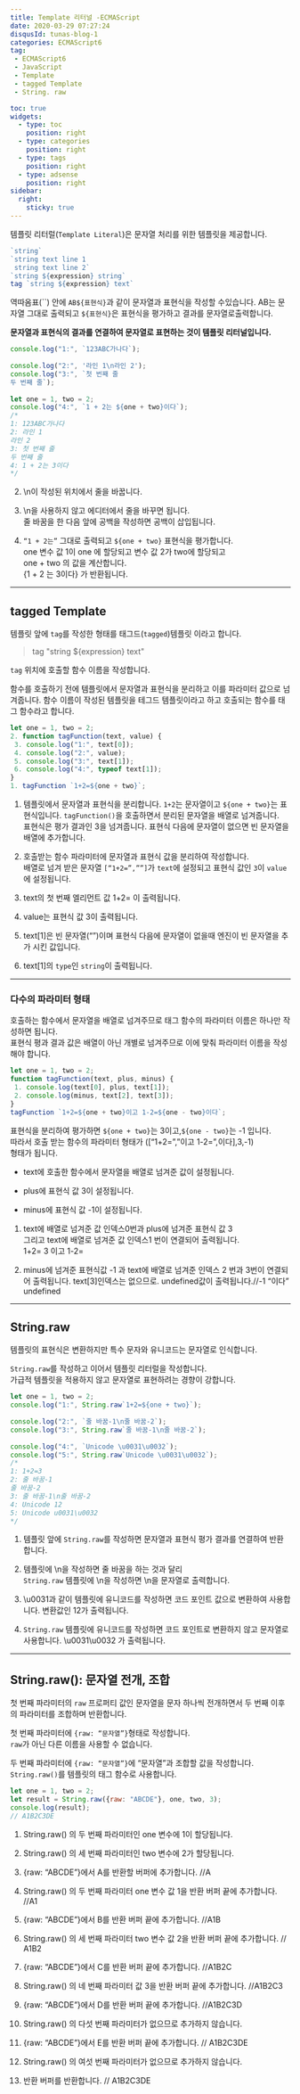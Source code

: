 ```yaml
---
title: Template 리터널 -ECMAScript
date: 2020-03-29 07:27:24
disqusId: tunas-blog-1
categories: ECMAScript6
tag: 
 - ECMAScript6
 - JavaScript
 - Template
 - tagged Template
 - String. raw

toc: true
widgets:
  - type: toc
    position: right
  - type: categories
    position: right
  - type: tags
    position: right
  - type: adsense
    position: right
sidebar:
  right:
    sticky: true
---
```


템플릿 리터럴(`Template Literal`)은 문자열 처리를 위한 템플릿을 제공합니다.

```js 구문
`string`  
`string text line 1  
 string text line 2`  
`string ${expression} string`  
tag `string ${expression} text`  
```

<!-- more -->

역따옴표(``) 안에 `AB${표현식}`과 같이 문자열과 표현식을 작성할 수있습니다. 
AB는 문자열 그대로 출력되고 `${표현식}`은 표현식을 평가하고 결과를 문자열로출력합니다.

**문자열과 표현식의 결과를 연결하여 문자열로 표현하는 것이 템플릿 리터널입니다.**

```js 
console.log("1:", `123ABC가나다`);  
  
console.log("2:", '라인 1\n라인 2');  
console.log("3:", `첫 번째 줄  
두 번째 줄`);  
  
let one = 1, two = 2;  
console.log("4:", `1 + 2는 ${one + two}이다`);  
/*  
1: 123ABC가나다  
2: 라인 1  
라인 2  
3: 첫 번째 줄  
두 번째 줄  
4: 1 + 2는 3이다  
*/ 
```

2.  &#92;n이 작성된 위치에서 줄을 바꿉니다.
    

3.  &#92;n을 사용하지 않고 에디터에서 줄을 바꾸면 됩니다.  
    줄 바꿈을 한 다음 앞에 공백을 작성하면 공백이 삽입됩니다.
    

4.  `“1 + 2는”` 그대로 출력되고 `${one + two}` 표현식을 평가합니다.  
    one 변수 값 1이 one 에 할당되고 변수 값 2가 two에 할당되고  
    one + two 의 값을 계산합니다.  
    {1 + 2 는 3이다} 가 반환됩니다.
    

* * *

## tagged Template

템플릿 앞에 `tag`를 작성한 형태를 태그드(`tagged`)템플릿 이라고 합니다.

> tag "string ${expression} text"

`tag` 위치에 호출할 함수 이름을 작성합니다.

함수를 호출하기 전에 템플릿에서 문자열과 표현식을 분리하고 이를 파라미터 값으로 넘겨줍니다. 함수 이름이 작성된 템플릿을 테그드 템플릿이라고 하고 호출되는 함수를 태그 함수라고 합니다.

```js
let one = 1, two = 2;  
2. function tagFunction(text, value) {  
 3. console.log("1:", text[0]);  
 4. console.log("2:", value);  
 5. console.log("3:", text[1]);  
 6. console.log("4:", typeof text[1]);  
}  
1. tagFunction `1+2=${one + two}`;  
```

1.  템플릿에서 문자열과 표현식을 분리합니다. `1+2`는 문자열이고 `${one + two}`는 표현식입니다. `tagFunction()`을 호출하면서 분리된 문자열을 배열로 넘겨줍니다.  
    표현식은 평가 결과인 3을 넘겨줍니다. 표현식 다음에 문자열이 없으면 빈 문자열을 배열에 추가합니다.
    

2.  호출받는 함수 파라미터에 문자열과 표현식 값을 분리하여 작성합니다.  
    배열로 넘겨 받은 문자열 `[“1+2=”,””]`가 `text`에 설정되고 표현식 값인 `3`이 `value`에 설정됩니다.
    

3.  text의 첫 번째 엘리먼트 값 1+2= 이 출력됩니다.
    

4.  value는 표현식 값 3이 출력됩니다.
    

5.  text[1]은 빈 문자열(“”)이며 표현식 다음에 문자열이 없을때 엔진이 빈 문자열을 추가 시킨 값입니다.
    

6.  text[1]의 `type`인 `string`이 출력됩니다.
    

* * *

### 다수의 파라미터 형태

호출하는 함수에서 문자열을 배열로 넘겨주므로 태그 함수의 파라미터 이름은 하나만 작성하면 됩니다.  
표현식 평과 결과 값은 배열이 아닌 개별로 넘겨주므로 이에 맞춰 파라미터 이름을 작성해야 합니다.

```js 다수의 파라미터 형태
let one = 1, two = 2;  
function tagFunction(text, plus, minus) {  
 1. console.log(text[0], plus, text[1]);  
 2. console.log(minus, text[2], text[3]);  
}  
tagFunction `1+2=${one + two}이고 1-2=${one - two}이다`;  
```

표현식을 분리하여 평가하면 `${one + two}`는 3이고,`${one - two}`는 -1 입니다.  
따라서 호출 받는 함수의 파라미터 형태가 ([“1+2=”,”이고 1-2=”,이다],3,-1)  
형태가 됩니다.

*   text에 호출한 함수에서 문자열을 배열로 넘겨준 값이 설정됩니다.

*   plus에 표현식 값 3이 설정됩니다.

*   minus에 표현식 값 -1이 설정됩니다.


1.  text에 배열로 넘겨준 값 인덱스0번과 plus에 넘겨준 표현식 값 3  
    그리고 text에 배열로 넘겨준 값 인덱스1 번이 연결되어 출력됩니다.  
    1+2= 3 이고 1-2=


2.  minus에 넘겨준 표현식값 -1 과 text에 배열로 넘겨준 인덱스 2 번과 3번이 연결되어 출력됩니다. text[3]인덱스는 없으므로. undefined값이 출력됩니다.//-1 “이다” undefined
    

* * *

## String.raw

템플릿의 표현식은 변환하지만 특수 문자와 유니코드는 문자열로 인식합니다.

`String.raw`를 작성하고 이어서 템플릿 리터럴을 작성합니다.  
가급적 템플릿을 적용하지 않고 문자열로 표현하려는 경향이 강합니다.

```js
let one = 1, two = 2;  
console.log("1:", String.raw`1+2=${one + two}`);  
  
console.log("2:", `줄 바꿈-1\n줄 바꿈-2`);  
console.log("3:", String.raw`줄 바꿈-1\n줄 바꿈-2`);  
  
console.log("4:", `Unicode \u0031\u0032`);  
console.log("5:", String.raw`Unicode \u0031\u0032`);  
/*  
1: 1+2=3  
2: 줄 바꿈-1  
줄 바꿈-2  
3: 줄 바꿈-1\n줄 바꿈-2  
4: Unicode 12  
5: Unicode u0031\u0032  
*/  
```

1.  템플릿 앞에 `String.raw`를 작성하면 문자열과 표현식 평가 결과를 연결하여 반환합니다.
    

2.  템플릿에 &#92;n을 작성하면 줄 바꿈을 하는 것과 달리  
    `String.raw` 템플릿에 &#92;n을 작성하면 &#92;n을 문자열로 출력합니다.
    

3.  &#92;u0031과 같이 템플릿에 유니코드를 작성하면 코드 포인트 값으로 변환하여 사용합니다. 변환값인 12가 출력됩니다.
    

4.  `String.raw` 템플릿에 유니코드를 작성하면 코드 포인트로 변환하지 않고 문자열로 사용합니다. 
&#92;u0031&#92;u0032 가 출력됩니다.
    

* * *

## String.raw(): 문자열 전개, 조합

첫 번째 파라미터의 `raw` 프로퍼티 값인 문자열을 문자 하나씩 전개하면서 두 번째 이후의 파라미터를 조합하며 반환합니다.

첫 번째 파라미터에 `{raw: “문자열”}`형태로 작성합니다.  
`raw`가 아닌 다른 이름을 사용할 수 없습니다.  

두 번째 파라미터에 `{raw: “문자열”}`에 “문자열”과 조합할 값을 작성합니다.  
`String.raw()`를 템플릿의 태그 함수로 사용합니다.

```js
let one = 1, two = 2;  
let result = String.raw({raw: "ABCDE"}, one, two, 3);  
console.log(result);  
// A1B2C3DE  
```

1.  String.raw() 의 두 번째 파라미터인 one 변수에 1이 할당됩니다.
2.  String.raw() 의 세 번째 파라미터인 two 변수에 2가 할당됩니다.


3.  {raw: “ABCDE”}에서 A를 반환할 버퍼에 추가합니다. //A
4.  String.raw() 의 두 번째 파라미터 one 변수 값 1을 반환 버퍼 끝에 추가합니다. //A1


5.  {raw: “ABCDE”}에서 B를 반환 버퍼 끝에 추가합니다. //A1B
6.  String.raw() 의 세 번째 파라미터 two 변수 값 2을 반환 버퍼 끝에 추가합니다. // A1B2


7.  {raw: “ABCDE”}에서 C를 반환 버퍼 끝에 추가합니다. //A1B2C
8.  String.raw() 의 네 번째 파라미터 값 3을 반환 버퍼 끝에 추가합니다. //A1B2C3


9.  {raw: “ABCDE”}에서 D를 반환 버퍼 끝에 추가합니다. //A1B2C3D
10.  String.raw() 의 다섯 번째 파라미터가 없으므로 추가하지 않습니다.


11.  {raw: “ABCDE”}에서 E를 반환 버퍼 끝에 추가합니다. // A1B2C3DE
12.  String.raw() 의 여섯 번째 파라미터가 없으므로 추가하지 않습니다.


13.  반환 버퍼를 반환합니다. // A1B2C3DE
